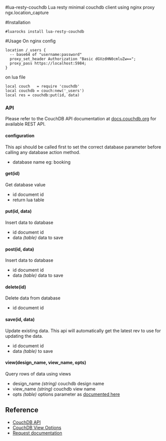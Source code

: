 #lua-resty-couchdb
Lua resty minimal couchdb client using nginx proxy ngx.location_capture

#Installation
```
#luarocks install lua-resty-couchdb
```

#Usage
On nginx config
```
location /_users {
  -- base64 of "username:password"
  proxy_set_header Authorization "Basic dGVzdHN0cmluZw==";
  proxy_pass https://localhost:5984;
}
```

on lua file
```
local couch   = require 'couchdb'
local couchdb = couch:new('_users')
local res = couchdb:put(id, data)

```

### API
Please refer to the CouchDB API documentation at [docs.couchdb.org](http://docs.couchdb.org/en/1.6.1/http-api.html) for available
REST API.

#### configuration
This api should be called first to set the correct database parameter
before calling any database action method.

- database name eg: booking

#### get(id)
Get database value
- id document id
- return lua table

#### put(id, data)
Insert data to database
- id document id
- data *(table)* data to save

#### post(id, data)
Insert data to database
- id document id
- data *(table)* data to save


#### delete(id)
Delete data from database
- id document id

#### save(id, data)
Update existing data. This api will automatically get the latest rev to use for updating the data.
- id document id
- data *(table)* to save


#### view(design_name, view_name, opts)
Query rows of data using views
- design_name *(string)* couchdb design name
- view_name *(string)* couchdb view name
- opts *(table)* options parameter as [documented here](http://docs.couchdb.org/en/1.6.1/api/ddoc/views.html)



## Reference
- [CouchDB API](http://docs.couchdb.org/en/1.6.1/http-api.html)
- [CouchDB View Options](http://docs.couchdb.org/en/1.6.1/api/ddoc/views.html)
- [Request documentation](https://github.com/request/request)
